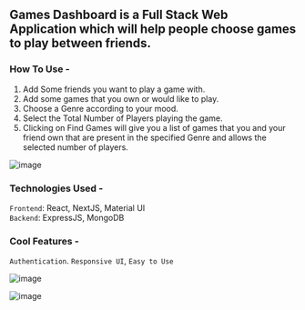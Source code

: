 ## Games Dashboard is a Full Stack Web Application which will help people choose games to play between friends.

### How To Use -
1. Add Some friends you want to play a game with.
2. Add some games that you own or would like to play.
3. Choose a Genre according to your mood.
4. Select the Total Number of Players playing the game.
5. Clicking on Find Games will give you a list of games that you and your friend own that are present in the specified Genre and allows the selected number of players.

![image](https://user-images.githubusercontent.com/55306116/188905579-b11e4fd1-5a4a-49cb-b736-e38126352bda.png)


### Technologies Used - 

``Frontend``: React, NextJS, Material UI\
``Backend``: ExpressJS, MongoDB

### Cool Features - 
```Authentication```. ```Responsive UI```, ```Easy to Use```

![image](https://user-images.githubusercontent.com/55306116/188905764-ca99e259-16c3-4a91-a6ce-b23663ecb744.png)

![image](https://user-images.githubusercontent.com/55306116/188904019-ff2473e0-3e6e-4d30-8eb6-7896f0bbd3d8.png)



